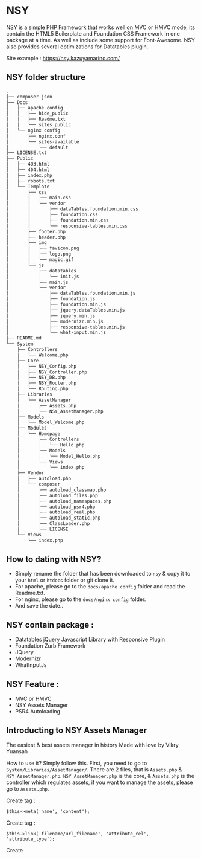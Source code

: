 # NSY
NSY is a simple PHP Framework that works well on MVC or HMVC mode, its contain the HTML5 Boilerplate and Foundation CSS Framework in one package at a time. As well as include some support for Font-Awesome. NSY also provides several optimizations for Datatables plugin.

Site example :
<a href="https://nsy.kazuyamarino.com/" target="_blank">https://nsy.kazuyamarino.com/</a>

## NSY folder structure

```bash
.
├── composer.json
├── Docs
│   ├── apache config
│   │   ├── hide_public
│   │   ├── Readme.txt
│   │   └── sites_public
│   └── nginx config
│       ├── nginx.conf
│       └── sites-available
│           └── default
├── LICENSE.txt
├── Public
│   ├── 403.html
│   ├── 404.html
│   ├── index.php
│   ├── robots.txt
│   └── Template
│       ├── css
│       │   ├── main.css
│       │   └── vendor
│       │       ├── dataTables.foundation.min.css
│       │       ├── foundation.css
│       │       ├── foundation.min.css
│       │       └── responsive-tables.min.css
│       ├── footer.php
│       ├── header.php
│       ├── img
│       │   ├── favicon.png
│       │   ├── logo.png
│       │   └── magic.gif
│       └── js
│           ├── datatables
│           │   └── init.js
│           ├── main.js
│           └── vendor
│               ├── dataTables.foundation.min.js
│               ├── foundation.js
│               ├── foundation.min.js
│               ├── jquery.dataTables.min.js
│               ├── jquery.min.js
│               ├── modernizr.min.js
│               ├── responsive-tables.min.js
│               └── what-input.min.js
├── README.md
└── System
    ├── Controllers
    │   └── Welcome.php
    ├── Core
    │   ├── NSY_Config.php
    │   ├── NSY_Controller.php
    │   ├── NSY_DB.php
    │   ├── NSY_Router.php
    │   └── Routing.php
    ├── Libraries
    │   └── AssetManager
    │       ├── Assets.php
    │       └── NSY_AssetManager.php
    ├── Models
    │   └── Model_Welcome.php
    ├── Modules
    │   └── Homepage
    │       ├── Controllers
    │       │   └── Hello.php
    │       ├── Models
    │       │   └── Model_Hello.php
    │       └── Views
    │           └── index.php
    ├── Vendor
    │   ├── autoload.php
    │   └── composer
    │       ├── autoload_classmap.php
    │       ├── autoload_files.php
    │       ├── autoload_namespaces.php
    │       ├── autoload_psr4.php
    │       ├── autoload_real.php
    │       ├── autoload_static.php
    │       ├── ClassLoader.php
    │       └── LICENSE
    └── Views
        └── index.php
```

## How to dating with NSY?
- Simply rename the folder that has been downloaded to `nsy` & copy it to your `html` or `htdocs` folder or git clone it.
- For apache, please go to the `docs/apache config` folder and read the Readme.txt.
- For nginx, please go to the `docs/nginx config` folder.
- And save the date..

## NSY contain package :
- Datatables jQuery Javascript Library with Responsive Plugin
- Foundation Zurb Framework
- JQuery
- Modernizr
- WhatInputJs

## NSY Feature :
- MVC or HMVC
- NSY Assets Manager
- PSR4 Autoloading

## Introducting to NSY Assets Manager
The easiest & best assets manager in history
Made with love by Vikry Yuansah

How to use it? Simply follow this.
First, you need to go to `System/Libraries/AssetManager/`. There are 2 files, that is `Assets.php` & `NSY_AssetManager.php`.
`NSY_AssetManager.php` is the core, & `Assets.php` is the controller which regulates assets, if you want to manage the assets, please go to `Assets.php`.

Create <meta> tag :
```
$this->meta('name', 'content');
```

Create <link> tag :
```
$this->link('filename/url_filename', 'attribute_rel', 'attribute_type');
```

Create <script> tag :
```
$this->script('filename/url_filename', 'attribute_type', 'attribute_charset', 'async defer');
```

You can write any html tags with custom method :
```
$this->custom('anythings');
```

## User Guide.
- On Progress..

